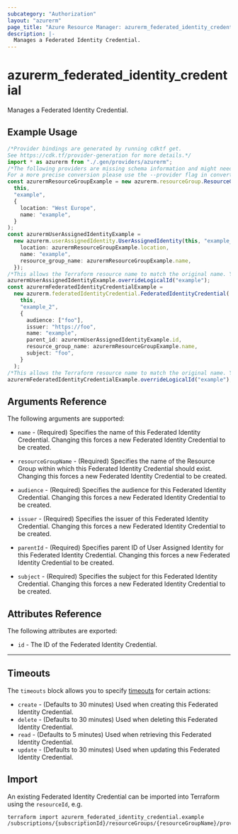 ```yaml
---
subcategory: "Authorization"
layout: "azurerm"
page_title: "Azure Resource Manager: azurerm_federated_identity_credential"
description: |-
  Manages a Federated Identity Credential.
---
```


# azurerm\_federated\_identity\_credential

Manages a Federated Identity Credential.

## Example Usage

```typescript
/*Provider bindings are generated by running cdktf get.
See https://cdk.tf/provider-generation for more details.*/
import * as azurerm from "./.gen/providers/azurerm";
/*The following providers are missing schema information and might need manual adjustments to synthesize correctly: azurerm.
For a more precise conversion please use the --provider flag in convert.*/
const azurermResourceGroupExample = new azurerm.resourceGroup.ResourceGroup(
  this,
  "example",
  {
    location: "West Europe",
    name: "example",
  }
);
const azurermUserAssignedIdentityExample =
  new azurerm.userAssignedIdentity.UserAssignedIdentity(this, "example_1", {
    location: azurermResourceGroupExample.location,
    name: "example",
    resource_group_name: azurermResourceGroupExample.name,
  });
/*This allows the Terraform resource name to match the original name. You can remove the call if you don't need them to match.*/
azurermUserAssignedIdentityExample.overrideLogicalId("example");
const azurermFederatedIdentityCredentialExample =
  new azurerm.federatedIdentityCredential.FederatedIdentityCredential(
    this,
    "example_2",
    {
      audience: ["foo"],
      issuer: "https://foo",
      name: "example",
      parent_id: azurermUserAssignedIdentityExample.id,
      resource_group_name: azurermResourceGroupExample.name,
      subject: "foo",
    }
  );
/*This allows the Terraform resource name to match the original name. You can remove the call if you don't need them to match.*/
azurermFederatedIdentityCredentialExample.overrideLogicalId("example");

```

## Arguments Reference

The following arguments are supported:

*   `name` - (Required) Specifies the name of this Federated Identity Credential. Changing this forces a new Federated Identity Credential to be created.

*   `resourceGroupName` - (Required) Specifies the name of the Resource Group within which this Federated Identity Credential should exist. Changing this forces a new Federated Identity Credential to be created.

*   `audience` - (Required) Specifies the audience for this Federated Identity Credential. Changing this forces a new Federated Identity Credential to be created.

*   `issuer` - (Required) Specifies the issuer of this Federated Identity Credential. Changing this forces a new Federated Identity Credential to be created.

*   `parentId` - (Required) Specifies parent ID of User Assigned Identity for this Federated Identity Credential. Changing this forces a new Federated Identity Credential to be created.

*   `subject` - (Required) Specifies the subject for this Federated Identity Credential. Changing this forces a new Federated Identity Credential to be created.

## Attributes Reference

The following attributes are exported:

* `id` - The ID of the Federated Identity Credential.

***

## Timeouts

The `timeouts` block allows you to specify [timeouts](https://www.terraform.io/docs/configuration/resources.html#timeouts) for certain actions:

* `create` - (Defaults to 30 minutes) Used when creating this Federated Identity Credential.
* `delete` - (Defaults to 30 minutes) Used when deleting this Federated Identity Credential.
* `read` - (Defaults to 5 minutes) Used when retrieving this Federated Identity Credential.
* `update` - (Defaults to 30 minutes) Used when updating this Federated Identity Credential.

## Import

An existing Federated Identity Credential can be imported into Terraform using the `resourceId`, e.g.

```shell
terraform import azurerm_federated_identity_credential.example /subscriptions/{subscriptionId}/resourceGroups/{resourceGroupName}/providers/Microsoft.ManagedIdentity/userAssignedIdentities/{parentIdentityName}/federatedIdentityCredentials/{resourceName}
```
